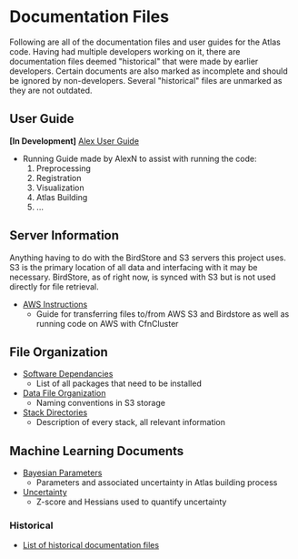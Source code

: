 # Documentation Files
 Following are all of the documentation files and user guides for the Atlas code. Having had multiple developers working on it, there are documentation files deemed "historical" that were made by earlier developers. Certain documents are also marked as incomplete and should be ignored by non-developers. Several "historical" files are unmarked as they are not outdated.

## User Guide
**[In Development]** [Alex User Guide](RunningFiles.md)
  - Running Guide made by AlexN to assist with running the code:
     1. Preprocessing
     2. Registration
     3. Visualization
     4. Atlas Building
     5. ...


## Server Information
Anything having to do with the BirdStore and S3 servers this project uses. S3 is the primary location of all data and interfacing with it may be necessary. BirdStore, as of right now, is synced with S3 but is not used directly for file retrieval.
- [AWS Instructions](writeup/AWS_instruction.md)
  - Guide for transferring files to/from AWS S3 and Birdstore as well as running code on AWS with CfnCluster

## File Organization
- [Software Dependancies](dependancies.md)
  - List of all packages that need to be installed 
- [Data File Organization](writeup/S3_file_organization.md)
  - Naming conventions in S3 storage
- [Stack Directories](Brain_stack_directories.md)
  - Description of every stack, all relevant information

## Machine Learning Documents
- [Bayesian Parameters](writeup/bayesian.md)
  - Parameters and associated uncertainty in Atlas building process
- [Uncertainty](writeup/zscore_hessian.md)
  - Z-score and Hessians used to quantify uncertainty

### Historical
- [List of historical documentation files](HistoricalFileList.md)
